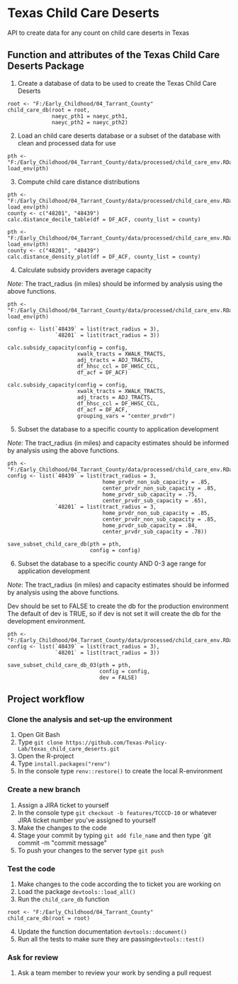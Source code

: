 # Texas Child Care Deserts

API to create data for any count on child care deserts in Texas

## Function and attributes of the Texas Child Care Deserts Package

1. Create a database of data to be used to create the Texas Child Care Deserts

```{r}
root <- "F:/Early_Childhood/04_Tarrant_County"
child_care_db(root = root,
              naeyc_pth1 = naeyc_pth1,
              naeyc_pth2 = naeyc_pth2)
```

2. Load an child care deserts database or a subset of the database with clean and processed data for use

```{r}
pth <- "F:/Early_Childhood/04_Tarrant_County/data/processed/child_care_env.RData"
load_env(pth)
```

3. Compute child care distance distributions

```{r}
pth <- "F:/Early_Childhood/04_Tarrant_County/data/processed/child_care_env.RData"
load_env(pth)
county <- c("48201", "48439")
calc.distance_decile_table(df = DF_ACF, county_list = county)
````

```{r}
pth <- "F:/Early_Childhood/04_Tarrant_County/data/processed/child_care_env.RData"
load_env(pth)
county <- c("48201", "48439")
calc.distance_density_plot(df = DF_ACF, county_list = county)
```

4. Calculate subsidy providers average capacity

*Note*: The tract_radius (in miles) should be informed by analysis using the above functions.

```{r}
pth <- "F:/Early_Childhood/04_Tarrant_County/data/processed/child_care_env.RData"
load_env(pth)

config <- list(`48439` = list(tract_radius = 3),
               `48201` = list(tract_radius = 3))

calc.subsidy_capacity(config = config,
                      xwalk_tracts = XWALK_TRACTS,
                      adj_tracts = ADJ_TRACTS,
                      df_hhsc_ccl = DF_HHSC_CCL,
                      df_acf = DF_ACF)
                      
calc.subsidy_capacity(config = config,
                      xwalk_tracts = XWALK_TRACTS,
                      adj_tracts = ADJ_TRACTS,
                      df_hhsc_ccl = DF_HHSC_CCL,
                      df_acf = DF_ACF,
                      grouping_vars = "center_prvdr")
```

5. Subset the database to a specific county to application development

*Note*: The tract_radius (in miles) and capacity estimates should be informed by analysis using the above functions.

```{r}
pth <- "F:/Early_Childhood/04_Tarrant_County/data/processed/child_care_env.RData"
config <- list(`48439` = list(tract_radius = 3,
                              home_prvdr_non_sub_capacity = .85,
                              center_prvdr_non_sub_capacity = .85,
                              home_prvdr_sub_capacity = .75,
                              center_prvdr_sub_capacity = .65),
               `48201` = list(tract_radius = 3,
                              home_prvdr_non_sub_capacity = .85,
                              center_prvdr_non_sub_capacity = .85,
                              home_prvdr_sub_capacity = .84,
                              center_prvdr_sub_capacity = .78))

save_subset_child_care_db(pth = pth,
                          config = config)
```

6. Subset the database to a specific county AND 0-3 age range for application development

*Note*: The tract_radius (in miles) and capacity estimates should be informed by analysis using the above functions.

Dev should be set to FALSE to create the db for the production environment
The default of dev is TRUE, so if dev is not set it will create the db for the development environment.
```{r}
pth <- "F:/Early_Childhood/04_Tarrant_County/data/processed/child_care_env.RData"
config <- list(`48439` = list(tract_radius = 3),
               `48201` = list(tract_radius = 3))

save_subset_child_care_db_03(pth = pth,
                             config = config,
                             dev = FALSE)
```

## Project workflow

### Clone the analysis and set-up the environment

1. Open Git Bash
2. Type `git clone https://github.com/Texas-Policy-Lab/texas_child_care_deserts.git`
3. Open the R-project
4. Type `install.packages("renv")`
5. In the console type `renv::restore()` to create the local R-environment

### Create a new branch
1. Assign a JIRA ticket to yourself
2. In the console type `git checkout -b features/TCCCD-10` or whatever JIRA ticket number you've assigned to yourself
3. Make the changes to the code
4. Stage your commit by typing `git add file_name` and then type `git commit -m "commit message"
5. To push your changes to the server type `git push`

### Test the code

1. Make changes to the code according the to ticket you are working on
2. Load the package `devtools::load_all()`
3. Run the `child_care_db` function

```{r}
root <- "F:/Early_Childhood/04_Tarrant_County"
child_care_db(root = root)
```
4. Update the function documentation `devtools::document()`
5. Run all the tests to make sure they are passing`devtools::test()`

### Ask for review
1. Ask a team member to review your work by sending a pull request
